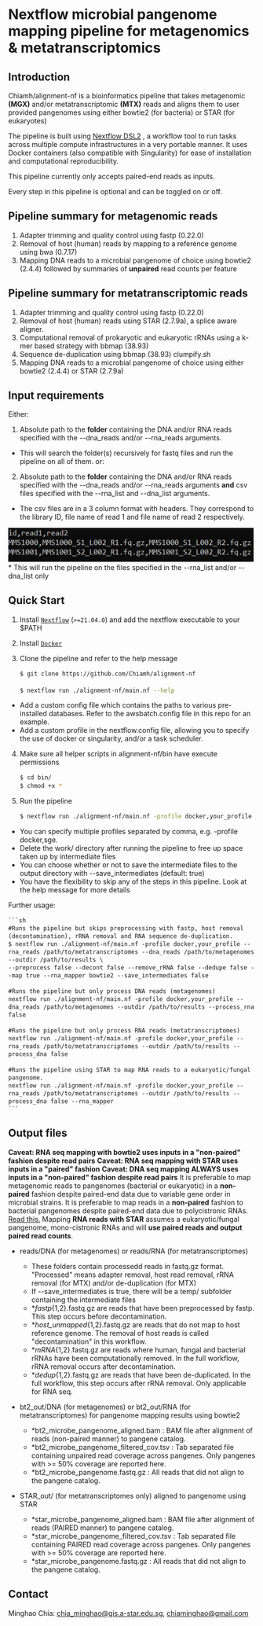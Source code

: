 # Nextflow microbial pangenome mapping pipeline for metagenomics & metatranscriptomics 

## Introduction

Chiamh/alignment-nf is a bioinformatics pipeline that takes metagenomic **(MGX)** and/or metatranscriptomic **(MTX)** reads and aligns them to user provided pangenomes using either bowtie2 (for bacteria) or STAR (for eukaryotes)

The pipeline is built using [Nextflow DSL2](https://www.nextflow.io/docs/latest/dsl2.html) , a workflow tool to run tasks across multiple compute infrastructures in a very portable manner. 
It uses Docker containers (also compatible with Singularity) for ease of installation and computational reproducibility. 

This pipeline currently only accepts paired-end reads as inputs.

Every step in this pipeline is optional and can be toggled on or off.

## Pipeline summary for metagenomic reads
1. Adapter trimming and quality control using fastp (0.22.0)
2. Removal of host (human) reads by mapping to a reference genome using bwa (0.7.17) 
3. Mapping DNA reads to a microbial pangenome of choice using bowtie2 (2.4.4) followed by summaries of **unpaired** read counts per feature

## Pipeline summary for metatranscriptomic reads
1. Adapter trimming and quality control using fastp (0.22.0)
2. Removal of host (human) reads using STAR (2.7.9a), a splice aware aligner.
3. Computational removal of prokaryotic and eukaryotic rRNAs using a k-mer based strategy with bbmap (38.93)
4. Sequence de-duplication using bbmap (38.93) clumpify.sh
5. Mapping DNA reads to a microbial pangenome of choice using either bowtie2 (2.4.4) or STAR (2.7.9a)

## Input requirements
Either:
1. Absolute path to the **folder** containing the DNA and/or RNA reads specified with the --dna_reads and/or --rna_reads arguments. 
* This will search the folder(s) recursively for fastq files and run the pipeline on all of them.
or:
2. Absolute path to the **folder** containing the DNA and/or RNA reads specified with the --dna_reads and/or --rna_reads arguments **and** csv files specified with the --rna_list and --dna_list arguments.
* The csv files are in a 3 column format with headers. They correspond to the library ID, file name of read 1 and file name of read 2 respectively.
<img src='/docs/input_csv_example.png' width='500'>
* This will run the pipeline on the files specified in the --rna_list and/or --dna_list only 

## Quick Start

1. Install [`Nextflow`](https://www.nextflow.io/docs/latest/getstarted.html#installation) (`>=21.04.0`) and add the nextflow executable to your $PATH

2. Install [`Docker`](https://docs.docker.com/engine/installation/)   

3. Clone the pipeline and refer to the help message
	```sh
	$ git clone https://github.com/Chiamh/alignment-nf
	
	$ nextflow run ./alignment-nf/main.nf --help
	```
* Add a custom config file which contains the paths to various pre-installed databases. Refer to the awsbatch.config file in this repo for an example. 
* Add a custom profile in the nextflow.config file, allowing you to specify the use of docker or singularity, and/or a task scheduler.  

4. Make sure all helper scripts in alignment-nf/bin have execute permissions

	```sh
	$ cd bin/
	$ chmod +x *
	```

5. Run the pipeline

	```sh
	$ nextflow run ./alignment-nf/main.nf -profile docker,your_profile --rna_reads /path/to/metatranscriptomes --dna_reads /path/to/metagenomes --outdir /path/to/results
	```
	
* You can specify multiple profiles separated by comma, e.g. -profile docker,sge.
* Delete the work/ directory after running the pipeline to free up space taken up by intermediate files
* You can choose whether or not to save the intermediate files to the output directory with --save_intermediates (default: true)
* You have the flexibility to skip any of the steps in this pipeline. Look at the help message for more details

Further usage:

	```sh
	#Runs the pipeline but skips preprocessing with fastp, host removal (decontamination), rRNA removal and RNA sequence de-duplication.
	$ nextflow run ./alignment-nf/main.nf -profile docker,your_profile --rna_reads /path/to/metatranscriptomes --dna_reads /path/to/metagenomes --outdir /path/to/results \
	--preprocess false --decont false --remove_rRNA false --dedupe false --map true --rna_mapper bowtie2 --save_intermediates false
	
	#Runs the pipeline but only process DNA reads (metagenomes)
	nextflow run ./alignment-nf/main.nf -profile docker,your_profile --dna_reads /path/to/metagenomes --outdir /path/to/results --process_rna false
	
	#Runs the pipeline but only process RNA reads (metatranscriptomes)
	nextflow run ./alignment-nf/main.nf -profile docker,your_profile --rna_reads /path/to/metatranscriptomes --outdir /path/to/results --process_dna false
	
	#Runs the pipeline using STAR to map RNA reads to a eukaryotic/fungal pangenome.
	nextflow run ./alignment-nf/main.nf -profile docker,your_profile --rna_reads /path/to/metatranscriptomes --outdir /path/to/results --process_dna false --rna_mapper
	```

## Output files

**Caveat: RNA seq mapping with bowtie2 uses inputs in a "non-paired" fashion despite read pairs**
**Caveat: RNA seq mapping with STAR uses inputs in a "paired" fashion**
**Caveat: DNA seq mapping ALWAYS uses inputs in a "non-paired" fashion despite read pairs**
It is preferable to map metagenomic reads to pangenomes (bacterial or eukaryotic) in a **non-paired** fashion despite paired-end data due to variable gene order in microbial strains.
It is preferable to map reads in a **non-paired** fashion to bacterial pangenomes despite paired-end data due to polycistronic RNAs. [Read this.](https://github.com/biobakery/humann#humann-30-and-paired-end-sequencing-data)
Mapping **RNA reads with STAR** assumes a eukaryotic/fungal pangenome, mono-cistronic RNAs and will **use paired reads and output paired read counts**. 

* reads/DNA (for metagenomes) or reads/RNA (for metatranscriptomes)
    * These folders contain processedd reads in fastq.gz format. "Processed" means adapter removal, host read removal, rRNA removal (for MTX) and/or de-duplication (for MTX)
	* If --save_intermediates is true, there will be a temp/ subfolder containing the intermediate files
	* \*_fastp_{1,2}.fastq.gz are reads that have been preprocessed by fastp. This step occurs before decontamination.
	* \*_host_unmapped_{1,2}.fastq.gz are reads that do not map to host reference genome. The removal of host reads is called "decontamination" in this workflow.
	* \*_mRNA_{1,2}.fastq.gz are reads where human, fungal and bacterial rRNAs have been computationally removed. In the full workflow, rRNA removal occurs after decontamination.
	* \*_dedup_{1,2}.fastq.gz are reads that have been de-duplicated. In the full workflow, this step occurs after rRNA removal. Only applicable for RNA seq.

* bt2_out/DNA (for metagenomes) or bt2_out/RNA (for metatranscriptomes) for pangenome mapping results using bowtie2
    * \*bt2_microbe_pangenome_aligned.bam : BAM file after alignment of reads (non-paired manner) to pangene catalog.
	* \*bt2_microbe_pangenome_filtered_cov.tsv : Tab separated file containing unpaired read coverage across pangenes. Only pangenes with >= 50% coverage are reported here.
	* \*bt2_microbe_pangenome.fastq.gz : All reads that did not align to the pangene catalog.

* STAR_out/ (for metatranscriptomes only) aligned to pangenome using STAR
    * \*star_microbe_pangenome_aligned.bam : BAM file after alignment of reads (PAIRED manner) to pangene catalog.
	* \*star_microbe_pangenome_filtered_cov.tsv : Tab separated file containing PAIRED read coverage across pangenes. Only pangenes with >= 50% coverage are reported here.
	* \*star_microbe_pangenome.fastq.gz : All reads that did not align to the pangene catalog.
	

## Contact

Minghao Chia: chia_minghao@gis.a-star.edu.sg, chiaminghao@gmail.com

